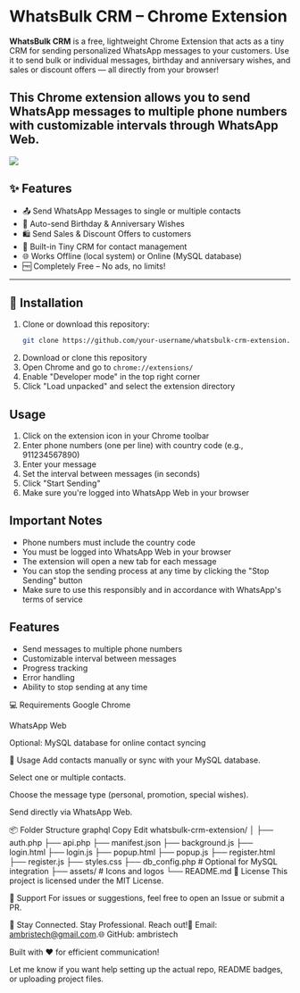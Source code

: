 
# WhatsBulk CRM – Chrome Extension

**WhatsBulk CRM** is a free, lightweight Chrome Extension that acts as a tiny CRM for sending personalized WhatsApp messages to your customers. Use it to send bulk or individual messages, birthday and anniversary wishes, and sales or discount offers — all directly from your browser!

This Chrome extension allows you to send WhatsApp messages to multiple phone numbers with customizable intervals through WhatsApp Web.
---

<img src="Whatsapp_CRM.png">

## ✨ Features

- 📤 Send WhatsApp Messages to single or multiple contacts
- 🎂 Auto-send Birthday & Anniversary Wishes
- 🛍️ Send Sales & Discount Offers to customers
- 📇 Built-in Tiny CRM for contact management
- 🌐 Works Offline (local system) or Online (MySQL database)
- 🆓 Completely Free – No ads, no limits!

---

## 🔧 Installation

1. Clone or download this repository:
   ```bash
   git clone https://github.com/your-username/whatsbulk-crm-extension.git

1. Download or clone this repository
2. Open Chrome and go to `chrome://extensions/`
3. Enable "Developer mode" in the top right corner
4. Click "Load unpacked" and select the extension directory

## Usage

1. Click on the extension icon in your Chrome toolbar
2. Enter phone numbers (one per line) with country code (e.g., 911234567890)
3. Enter your message
4. Set the interval between messages (in seconds)
5. Click "Start Sending"
6. Make sure you're logged into WhatsApp Web in your browser


## Important Notes

- Phone numbers must include the country code
- You must be logged into WhatsApp Web in your browser
- The extension will open a new tab for each message
- You can stop the sending process at any time by clicking the "Stop Sending" button
- Make sure to use this responsibly and in accordance with WhatsApp's terms of service

## Features

- Send messages to multiple phone numbers
- Customizable interval between messages
- Progress tracking
- Error handling
- Ability to stop sending at any time

💻 Requirements
Google Chrome

WhatsApp Web

Optional: MySQL database for online contact syncing

🧩 Usage
Add contacts manually or sync with your MySQL database.

Select one or multiple contacts.

Choose the message type (personal, promotion, special wishes).

Send directly via WhatsApp Web.

📦 Folder Structure
graphql
Copy
Edit
whatsbulk-crm-extension/
│
├── auth.php
├── api.php
├── manifest.json
├── background.js
├── login.html
├── login.js
├── popup.html
├── popup.js
├── register.html
├── register.js
├── styles.css
├── db_config.php      # Optional for MySQL integration
├── assets/            # Icons and logos
└── README.md
🔐 License
This project is licensed under the MIT License.

🙌 Support
For issues or suggestions, feel free to open an Issue or submit a PR.

🚀 Stay Connected. Stay Professional.
Reach out!📧 Email: ambristech@gmail.com.🌐 GitHub: ambristech

Built with ❤️ for efficient communication!

Let me know if you want help setting up the actual repo, README badges, or uploading project files.
